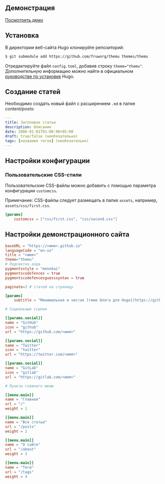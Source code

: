## Демонстрация
[Посмотреть демо](https://fruw.org)

## Установка
В директории веб-сайта Hugo клонируйте репозиторий:
```bash
$ git submodule add https://github.com/fruworg/themu themes/themu
```
Отредактируйте файл `config.toml`, добавив строку `theme="themu"`.
Дополнительную информацию можно найти в официальном [руководстве по установке](https://gohugo.io/installation/) Hugo.

## Создание статей
Необходимо создать новый файл с расширением `.md` в папке *content/posts*:
```yml
---
title: Заголовок статьи
description: Описание
date: 2006-01-01T01:08:00+05:00
draft: true/false (необязательно)
tags: [названия тегов] (необязательно)
---
```

## Настройки конфигурации

### Пользовательские CSS-стили
Пользовательские CSS-файлы можно добавить с помощью параметра конфигурации `customcss`.

Примечание: CSS-файлы следует размещать в папке `assets`, например, `assets/css/first.css`.

```toml
[params]
	customcss = ["css/first.css", "css/second.css"]
```

## Настройки демонстрационного сайта

```toml
baseURL = "https://<имя>.github.io"
languageCode = "en-us"
title = "<имя>"
theme="themu"
# Подсветка кода
pygmentsstyle = "monokai"
pygmentscodefences = true
pygmentscodefencesguesssyntax = true

paginate=3 # статей на страницу

[params]
	subtitle = "Минимальная и чистая [тема блога для Hugo](https://github.com/fruworg)"

# Социальные ссылки

[[params.social]]
name = "GitHub"
icon = "github"
url = "https://github.com/<имя>"

[[params.social]]
name = "Twitter"
icon = "twitter"
url = "https://twitter.com/<имя>"

[[params.social]]
name = "GitLab"
icon = "gitlab"
url = "https://gitlab.com/<имя>"

# Пункты главного меню

[[menu.main]]
name = "Главная"
url = "/"
weight = 1

[[menu.main]]
name = "Все статьи"
url = "/posts"
weight = 2

[[menu.main]]
name = "О сайте"
url = "/about"
weight = 3

[[menu.main]]
name = "Теги"
url = "/tags"
weight = 4
```
